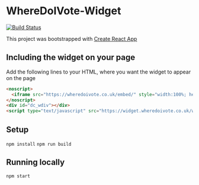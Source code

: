 # WhereDoIVote-Widget

[![Build Status](https://travis-ci.org/DemocracyClub/WhereDoIVote-Widget.svg?branch=master)](https://travis-ci.org/DemocracyClub/WhereDoIVote-Widget)

This project was bootstrapped with [Create React App](https://github.com/facebookincubator/create-react-app)

## Including the widget on your page

Add the following lines to your HTML, where you want the widget to appear on the page

```html
<noscript>
  <iframe src="https://wheredoivote.co.uk/embed/" style="width:100%; height:1100px" frameborder="0" scrolling="no"></iframe>
</noscript>
<div id="dc_wdiv"></div>
<script type="text/javascript" src="https://widget.wheredoivote.co.uk/wdiv.js"></script>
```

## Setup

`npm install`
`npm run build`

## Running locally

`npm start`
